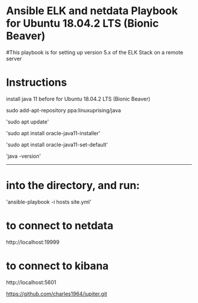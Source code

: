 # Ansible ELK and netdata Playbook for Ubuntu 18.04.2 LTS (Bionic Beaver)
#This playbook is for setting up version 5.x of the ELK Stack on a remote server 
# Instructions

install java 11 before for Ubuntu 18.04.2 LTS (Bionic Beaver)

sudo add-apt-repository ppa:linuxuprising/java

'sudo apt update'

'sudo apt install oracle-java11-installer'

'sudo apt install oracle-java11-set-default'

'java -version'

----------------------------------------

# into the directory, and run:

'ansible-playbook -i hosts site.yml'

# to connect to netdata

 http://localhost:19999

# to connect to kibana

 http://localhost:5601

https://github.com/charles1964/jupiter.git
